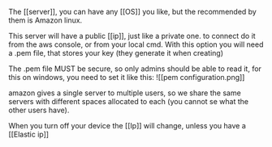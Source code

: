 The [[server]], you can have any [[OS]] you like, but the recommended by them is Amazon linux.

This server will have a public [[ip]], just like a private one. to connect do it from the aws console, or from your local cmd. With this option you will need a .pem file, that stores your key (they generate it when creating)

The .pem file MUST be secure, so only admins should be able to read it, for this on windows, you need to set it like this:
![[pem configuration.png]]

amazon gives a single server to multiple users, so we share the same servers with different spaces allocated to each (you cannot se what the other users have).


When you turn off your device the [[Ip]] will change, unless you have a [[Elastic ip]]